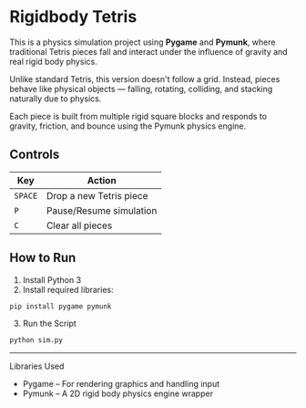 # Rigidbody Tetris 

This is a physics simulation project using **Pygame** and **Pymunk**, where traditional Tetris pieces fall and interact under the influence of gravity and real rigid body physics.



Unlike standard Tetris, this version doesn't follow a grid. Instead, pieces behave like physical objects — falling, rotating, colliding, and stacking naturally due to physics.

Each piece is built from multiple rigid square blocks and responds to gravity, friction, and bounce using the Pymunk physics engine.



## Controls

| Key         | Action                    |
|-------------|---------------------------|
| `SPACE`     | Drop a new Tetris piece   |
| `P`         | Pause/Resume simulation   |
| `C`         | Clear all pieces          |



## How to Run

1. Install Python 3
2. Install required libraries:

```bash
pip install pygame pymunk
```
3. Run the Script

```bash
python sim.py
```

---

Libraries Used
* Pygame – For rendering graphics and handling input
* Pymunk – A 2D rigid body physics engine wrapper 